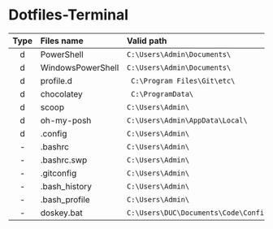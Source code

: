 # Dotfiles-Terminal

<!--
| Type      | Files name              |   Valid path                    |
| :---:     |   :----                 |   :---                          |
| d         | PowerShell              | C:\Users\Admin\Documents\       |
| d         | WindowsPowerShell       | C:\Users\Admin\Documents\       |
| d         | profile.d               | C:\Program Files\Git\etc\       |
| d         | chocolatey              | C:\ProgramData\                 |
| d         | scoop                   | C:\Users\Admin\                 |
| d         | oh-my-posh              | C:\Users\Users\AppData\Local\   |
| d         | .config                 | C:\Users\Admin\                 |
| -         | .bashrc                 | C:\Users\Admin\                 |
| -         | .bashrc.swp             | C:\Users\Admin\                 |
| -         | .gitconfig              | C:\Users\Admin\                 |
| -         | .bash_history           | C:\Users\Admin\                 |
| -         | .bash_profile           | C:\Users\Admin\                 |
-->



| Type      | Files name              |   Valid path                                    |
| :---:     |   :----                 |   :---                                          |
| d         | PowerShell              | ``` C:\Users\Admin\Documents\               ``` |
| d         | WindowsPowerShell       | ``` C:\Users\Admin\Documents\               ``` |
| d         | profile.d               | ```  C:\Program Files\Git\etc\              ``` |
| d         | chocolatey              | ```  C:\ProgramData\                        ``` |
| d         | scoop                   | ``` C:\Users\Admin\                         ``` |
| d         | oh-my-posh              | ``` C:\Users\Admin\AppData\Local\           ``` |
| d         | .config                 | ``` C:\Users\Admin\                         ``` |
| -         | .bashrc                 | ``` C:\Users\Admin\                         ``` |
| -         | .bashrc.swp             | ``` C:\Users\Admin\                         ``` |
| -         | .gitconfig              | ``` C:\Users\Admin\                         ``` |
| -         | .bash_history           | ``` C:\Users\Admin\                         ``` |
| -         | .bash_profile           | ``` C:\Users\Admin\                         ``` | 
| -         | doskey.bat              | ``` C:\Users\DUC\Documents\Code\Config      ``` | 














